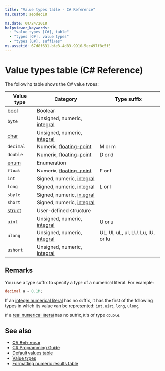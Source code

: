 ```yaml
---
title: "Value types table - C# Reference"
ms.custom: seodec18

ms.date: 08/24/2018
helpviewer_keywords: 
  - "value types [C#], table"
  - "types [C#], value types"
  - "types [C#], suffixes"
ms.assetid: 67d8f631-b6e3-4d83-9910-5ec497f8c5f3
---
```

# Value types table (C# Reference)

The following table shows the C# value types:

|Value type|Category|Type suffix|
|----------------|--------------|-----------------|
|[bool](bool.md)|Boolean||
|`byte`|Unsigned, numeric, [integral](../builtin-types/integral-numeric-types.md)||
|[char](char.md)|Unsigned, numeric, [integral](../builtin-types/integral-numeric-types.md)
|`decimal`|Numeric, [floating-point](../builtin-types/floating-point-numeric-types.md)|M or m|
|`double`|Numeric, [floating-point](../builtin-types/floating-point-numeric-types.md)|D or d|
|[enum](enum.md)|Enumeration||
|`float`|Numeric, [floating-point](../builtin-types/floating-point-numeric-types.md)|F or f|
|`int`|Signed, numeric, [integral](../builtin-types/integral-numeric-types.md)||
|`long`|Signed, numeric, [integral](../builtin-types/integral-numeric-types.md)|L or l|
|`sbyte`|Signed, numeric, [integral](../builtin-types/integral-numeric-types.md)||
|`short`|Signed, numeric, [integral](../builtin-types/integral-numeric-types.md)||
|[struct](struct.md)|User-defined structure||
|`uint`|Unsigned, numeric, [integral](../builtin-types/integral-numeric-types.md)|U or u|
|`ulong`|Unsigned, numeric, [integral](../builtin-types/integral-numeric-types.md)|UL, Ul, uL, ul, LU, Lu, lU, or lu|
|`ushort`|Unsigned, numeric, [integral](../builtin-types/integral-numeric-types.md)||

## Remarks

You use a type suffix to specify a type of a numerical literal. For example:

```csharp
decimal a = 0.1M;
```

If an [integer numerical literal](~/_csharplang/spec/lexical-structure.md#integer-literals) has no suffix, it has the first of the following types in which its value can be represented: `int`, `uint`, `long`, `ulong`.

If a [real numerical literal](~/_csharplang/spec/lexical-structure.md#real-literals) has no suffix, it's of type `double`.

## See also

- [C# Reference](../index.md)
- [C# Programming Guide](../../programming-guide/index.md)
- [Default values table](default-values-table.md)
- [Value types](value-types.md)
- [Formatting numeric results table](formatting-numeric-results-table.md)
